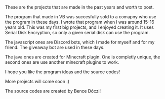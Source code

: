 These are the projects that are made in the past years and worth to post.

The program that made in VB was succesfully sold to a comapny who use the program in these days. I wrote that program when I was around 15-16 years old. This was my first big projects, and I enjoyed creating it. It uses Serial Disk Encryption, so only a given serial disk can use the program.

The javascript ones are Discord bots, which I made for myself and for my friend. The giveaway bot are used in these days.

The java ones are created for Minecraft plugin. One is completly unique, the second ones are use another minecraft plugins to work.

I hope you like the program ideas and the source codes!

More projects will come soon :)

The source codes are created by Bence Dóczi!
